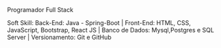 Programador Full Stack


Soft Skill:
Back-End: Java - Spring-Boot |
Front-End: HTML, CSS, JavaScript, Bootstrap, React JS |
Banco de Dados: Mysql,Postgres e SQL Server |
Versionamento: Git e GitHub 
